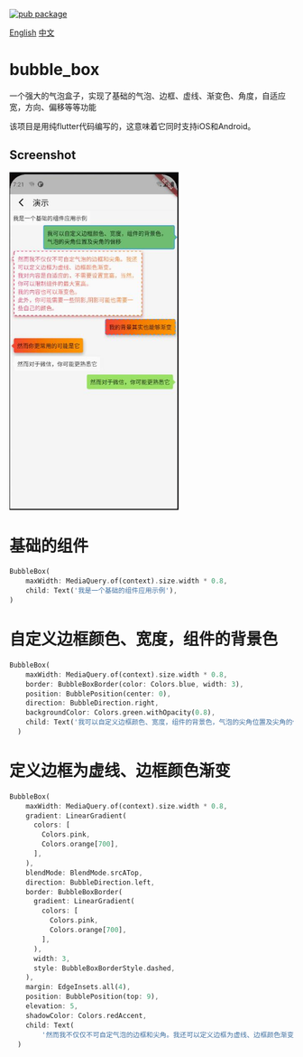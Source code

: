 [![pub package](https://img.shields.io/badge/pub-v0.0.3-blue.svg)](https://pub.dev/packages/bubble_box)

[English](https://pub.dev/packages/bubble_box) [中文](https://github.com/18905059768/bubble_box/blob/master/README_zh.md)
# bubble_box

一个强大的气泡盒子，实现了基础的气泡、边框、虚线、渐变色、角度，自适应宽，方向、偏移等等功能

该项目是用纯flutter代码编写的，这意味着它同时支持iOS和Android。

## Screenshot
<img src="https://raw.githubusercontent.com/18905059768/bubble_box/master/01.jpg" width="300">

# 基础的组件
```dart
BubbleBox(
    maxWidth: MediaQuery.of(context).size.width * 0.8,
    child: Text('我是一个基础的组件应用示例'),
)
```

# 自定义边框颜色、宽度，组件的背景色
```dart
BubbleBox(
    maxWidth: MediaQuery.of(context).size.width * 0.8,
    border: BubbleBoxBorder(color: Colors.blue, width: 3),
    position: BubblePosition(center: 0),
    direction: BubbleDirection.right,
    backgroundColor: Colors.green.withOpacity(0.8),
    child: Text('我可以自定义边框颜色、宽度，组件的背景色，气泡的尖角位置及尖角的偏移'),
  )
```

# 定义边框为虚线、边框颜色渐变
```dart
BubbleBox(
    maxWidth: MediaQuery.of(context).size.width * 0.8,
    gradient: LinearGradient(
      colors: [
        Colors.pink,
        Colors.orange[700],
      ],
    ),
    blendMode: BlendMode.srcATop,
    direction: BubbleDirection.left,
    border: BubbleBoxBorder(
      gradient: LinearGradient(
        colors: [
          Colors.pink,
          Colors.orange[700],
        ],
      ),
      width: 3,
      style: BubbleBoxBorderStyle.dashed,
    ),
    margin: EdgeInsets.all(4),
    position: BubblePosition(top: 9),
    elevation: 5,
    shadowColor: Colors.redAccent,
    child: Text(
        '然而我不仅仅不可自定气泡的边框和尖角。我还可以定义边框为虚线、边框颜色渐变。\n我对内容是自适应的，不需要设置宽高，当然，你可以限制组件的最大宽高。\n我的内容也可以渐变色。\n此外，你可能需要一些阴影,阴影可能也需要一些自己的颜色。'),
  )
```
